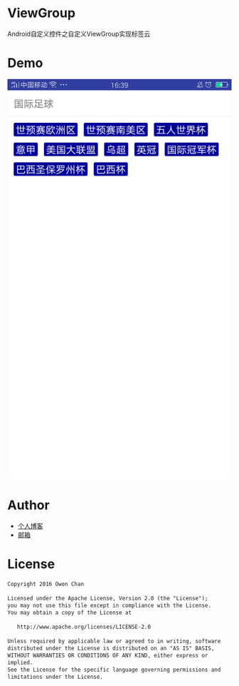 # ViewGroup

Android自定义控件之自定义ViewGroup实现标签云

Demo
====
 ![image](https://github.com/chenzongwen/ViewGroupDemo/blob/master/demo.png)


Author
===========

- [个人博客](http://blog.csdn.net/owenchan1987)
- [邮箱](zongwen.chen@qq.com)

License
============

    Copyright 2016 Owen Chan

    Licensed under the Apache License, Version 2.0 (the "License");
    you may not use this file except in compliance with the License.
    You may obtain a copy of the License at

       http://www.apache.org/licenses/LICENSE-2.0

    Unless required by applicable law or agreed to in writing, software
    distributed under the License is distributed on an "AS IS" BASIS,
    WITHOUT WARRANTIES OR CONDITIONS OF ANY KIND, either express or implied.
    See the License for the specific language governing permissions and
    limitations under the License.